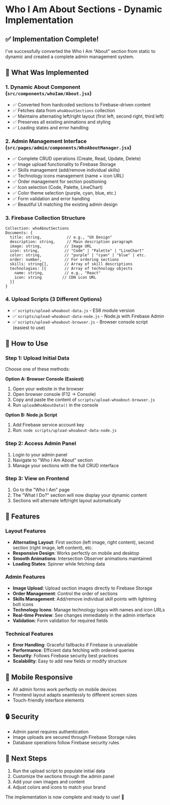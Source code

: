 # Who I Am About Sections - Dynamic Implementation

## ✅ Implementation Complete!

I've successfully converted the Who I Am "About" section from static to dynamic and created a complete admin management system.

## 🔧 What Was Implemented

### 1. Dynamic About Component (`src/components/whoIam/About.jsx`)
- ✅ Converted from hardcoded sections to Firebase-driven content
- ✅ Fetches data from `whoAboutSections` collection
- ✅ Maintains alternating left/right layout (first left, second right, third left)
- ✅ Preserves all existing animations and styling
- ✅ Loading states and error handling

### 2. Admin Management Interface (`src/pages/admin/components/WhoAboutManager.jsx`)
- ✅ Complete CRUD operations (Create, Read, Update, Delete)
- ✅ Image upload functionality to Firebase Storage
- ✅ Skills management (add/remove individual skills)
- ✅ Technology icons management (name + icon URL)
- ✅ Order management for section positioning
- ✅ Icon selection (Code, Palette, LineChart)
- ✅ Color theme selection (purple, cyan, blue, etc.)
- ✅ Form validation and error handling
- ✅ Beautiful UI matching the existing admin design

### 3. Firebase Collection Structure
```
Collection: whoAboutSections
Documents: {
  title: string,           // e.g., "UX Design"
  description: string,     // Main description paragraph
  image: string,          // Image URL
  icon: string,           // "Code" | "Palette" | "LineChart"
  color: string,          // "purple" | "cyan" | "blue" | etc.
  order: number,          // For ordering sections
  skills: string[],       // Array of skill descriptions
  technologies: [{        // Array of technology objects
    name: string,         // e.g., "React"
    icon: string         // CDN icon URL
  }]
}
```

### 4. Upload Scripts (3 Different Options)
- ✅ `scripts/upload-whoabout-data.js` - ES6 module version
- ✅ `scripts/upload-whoabout-data-node.js` - Node.js with Firebase Admin
- ✅ `scripts/upload-whoabout-browser.js` - Browser console script (easiest to use)

## 🚀 How to Use

### Step 1: Upload Initial Data
Choose one of these methods:

**Option A: Browser Console (Easiest)**
1. Open your website in the browser
2. Open browser console (F12 → Console)
3. Copy and paste the content of `scripts/upload-whoabout-browser.js`
4. Run `uploadWhoAboutData()` in the console

**Option B: Node.js Script**
1. Add Firebase service account key
2. Run: `node scripts/upload-whoabout-data-node.js`

### Step 2: Access Admin Panel
1. Login to your admin panel
2. Navigate to "Who I Am About" section
3. Manage your sections with the full CRUD interface

### Step 3: View on Frontend
1. Go to the "Who I Am" page
2. The "What I Do?" section will now display your dynamic content
3. Sections will alternate left/right layout automatically

## 🎨 Features

### Layout Features
- **Alternating Layout**: First section (left image, right content), second section (right image, left content), etc.
- **Responsive Design**: Works perfectly on mobile and desktop
- **Smooth Animations**: Intersection Observer animations maintained
- **Loading States**: Spinner while fetching data

### Admin Features
- **Image Upload**: Upload section images directly to Firebase Storage
- **Order Management**: Control the order of sections
- **Skills Management**: Add/remove individual skill points with lightning bolt icons
- **Technology Icons**: Manage technology logos with names and icon URLs
- **Real-time Preview**: See changes immediately in the admin interface
- **Validation**: Form validation for required fields

### Technical Features
- **Error Handling**: Graceful fallbacks if Firebase is unavailable
- **Performance**: Efficient data fetching with ordered queries
- **Security**: Follows Firebase security best practices
- **Scalability**: Easy to add new fields or modify structure

## 📱 Mobile Responsive
- All admin forms work perfectly on mobile devices
- Frontend layout adapts seamlessly to different screen sizes
- Touch-friendly interface elements

## 🔒 Security
- Admin panel requires authentication
- Image uploads are secured through Firebase Storage rules
- Database operations follow Firebase security rules

## 🎯 Next Steps
1. Run the upload script to populate initial data
2. Customize the sections through the admin panel
3. Add your own images and content
4. Adjust colors and icons to match your brand

The implementation is now complete and ready to use! 🎉